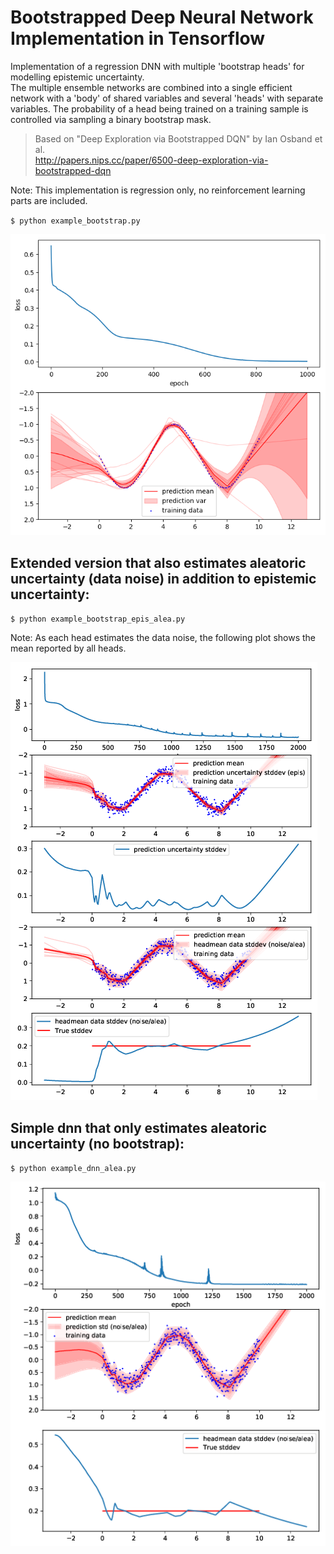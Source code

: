 # Bootstrapped Deep Neural Network Implementation in Tensorflow

Implementation of a regression DNN with multiple 'bootstrap heads' for modelling epistemic uncertainty.   
The multiple ensemble networks are combined into a single efficient network with a 'body' of shared variables and several 'heads' with separate variables.
The probability of a head being trained on a training sample is controlled via sampling a binary bootstrap mask.

> Based on "Deep Exploration via Bootstrapped DQN" by Ian Osband et al.   
> http://papers.nips.cc/paper/6500-deep-exploration-via-bootstrapped-dqn

Note: This implementation is regression only, no reinforcement learning parts are included.

`$ python example_bootstrap.py`

![](bootstrap.png)

## Extended version that also estimates aleatoric uncertainty (data noise) in addition to epistemic uncertainty:

`$ python example_bootstrap_epis_alea.py`

Note: As each head estimates the data noise, the following plot shows the mean reported by all heads.

![](bootstrap_epis_alea.png)

## Simple dnn that only estimates aleatoric uncertainty (no bootstrap):

`$ python example_dnn_alea.py`

![](dnn_alea.png)